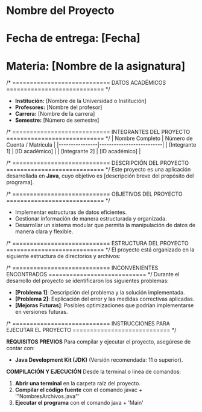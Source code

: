 # Nombre del Proyecto
# Fecha de entrega: [Fecha]
# Materia: [Nombre de la asignatura]


/* ============================
   DATOS ACADÉMICOS
   ============================ */
- **Institución:** [Nombre de la Universidad o Institución]
- **Profesores:** [Nombre del profesor]
- **Carrera:** [Nombre de la carrera]
- **Semestre:** [Número de semestre]


/* ============================
   INTEGRANTES DEL PROYECTO
   ============================ */
| Nombre Completo | Número de Cuenta / Matrícula |
|----------------|--------------------------|
| [Integrante 1] | [ID académico]           |
| [Integrante 2] | [ID académico]           |


/* ============================
   DESCRIPCIÓN DEL PROYECTO
   ============================ */
Este proyecto es una aplicación desarrollada en **Java**, cuyo objetivo es [descripción breve del propósito del programa].


/* ============================
   OBJETIVOS DEL PROYECTO
   ============================ */
  - Implementar estructuras de datos eficientes.
  - Gestionar información de manera estructurada y organizada.
  - Desarrollar un sistema modular que permita la manipulación de datos de manera clara y flexible.


/* ============================
   ESTRUCTURA DEL PROYECTO
   ============================ */
El proyecto está organizado en la siguiente estructura de directorios y archivos:


/* ============================
   INCONVENIENTES ENCONTRADOS
   ============================ */
Durante el desarrollo del proyecto se identificaron los siguientes problemas:

- **[Problema 1]**: Descripción del problema y la solución implementada.
- **[Problema 2]**: Explicación del error y las medidas correctivas aplicadas.
- **[Mejoras Futuras]**: Posibles optimizaciones que podrían implementarse en versiones futuras.


/* ============================
   INSTRUCCIONES PARA EJECUTAR EL PROYECTO
   ============================ */

**REQUISITOS PREVIOS**
Para compilar y ejecutar el proyecto, asegúrese de contar con:
- **Java Development Kit (JDK)** (Versión recomendada: 11 o superior).

**COMPILACIÓN Y EJECUCIÓN**
Desde la terminal o línea de comandos:

1. **Abrir una terminal** en la carpeta raíz del proyecto.
2. **Compilar el código fuente** con el comando javac + '"NombresArchivos.java"'
3. **Ejecutar el programa** con el comando java + 'Main'
